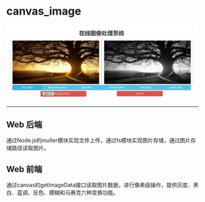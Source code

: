# canvas_image
![](https://github.com/BaconZhang/canvas_image/blob/master/sample.png)
***
## Web 后端
通过Node.js的multer模块实现文件上传，通过fs模块实现图片存储，通过图片存储路径读取图片。
## Web 前端
通过canvas的getImageData接口读取图片数据，进行像素级操作，提供灰度、黑白、蓝调、反色、模糊和马赛克六种变换功能。
